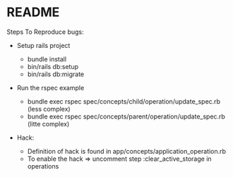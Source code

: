 # README

Steps To Reproduce bugs:

* Setup rails project
  * bundle install
  * bin/rails db:setup
  * bin/rails db:migrate

* Run the rspec example
  * bundle exec rspec spec/concepts/child/operation/update_spec.rb (less complex)
  * bundle exec rspec spec/concepts/parent/operation/update_spec.rb (litte complex)

* Hack:
  * Definition of hack is found in app/concepts/application_operation.rb
  * To enable the hack => uncomment step :clear_active_storage in operations
